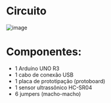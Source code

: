 # Circuito
![image](https://user-images.githubusercontent.com/77423877/236625927-86776e28-f20c-4deb-ac5a-1cede5135472.png)

# Componentes:
- 1 Arduíno UNO R3
- 1 cabo de conexão USB
- 1 placa de prototipação (protoboard)
- 1 sensor ultrassônico HC-SR04
- 6 jumpers (macho-macho)
